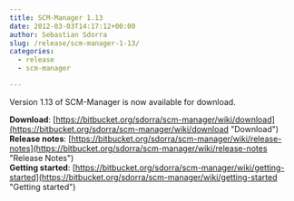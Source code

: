 ```yaml
---
title: SCM-Manager 1.13
date: 2012-03-03T14:17:12+00:00
author: Sebastian Sdorra
slug: /release/scm-manager-1-13/
categories:
  - release
  - scm-manager

---
```

Version 1.13 of SCM-Manager is now available for download.

**Download**: [https://bitbucket.org/sdorra/scm-manager/wiki/download](https://bitbucket.org/sdorra/scm-manager/wiki/download "Download")  
**Release notes**: [https://bitbucket.org/sdorra/scm-manager/wiki/release-notes](https://bitbucket.org/sdorra/scm-manager/wiki/release-notes "Release Notes")  
**Getting started**: [https://bitbucket.org/sdorra/scm-manager/wiki/getting-started](https://bitbucket.org/sdorra/scm-manager/wiki/getting-started "Getting started")

